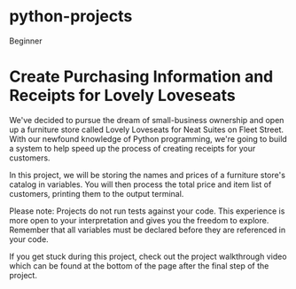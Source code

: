 # python-projects
Beginner

# Create Purchasing Information and Receipts for Lovely Loveseats

We've decided to pursue the dream of small-business ownership and open up a furniture store called Lovely Loveseats for Neat Suites on Fleet Street. With our newfound knowledge of Python programming, we're going to build a system to help speed up the process of creating receipts for your customers.

In this project, we will be storing the names and prices of a furniture store's catalog in variables. You will then process the total price and item list of customers, printing them to the output terminal.

Please note: Projects do not run tests against your code. This experience is more open to your interpretation and gives you the freedom to explore. Remember that all variables must be declared before they are referenced in your code.

If you get stuck during this project, check out the project walkthrough video which can be found at the bottom of the page after the final step of the project.
